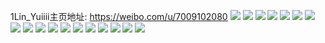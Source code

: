 1Lin_Yuiiii主页地址: https://weibo.com/u/7009102080 
![](https://wx4.sinaimg.cn/mw2000/007EltDyly1h9dy4amhfoj30u0140117.jpg) 
![](https://wx4.sinaimg.cn/mw2000/007EltDyly1h9dy4bjp03j30u0141dsk.jpg) 
![](https://wx4.sinaimg.cn/mw2000/007EltDyly1h9dy49wbecj30u013zdmd.jpg) 
![](https://wx4.sinaimg.cn/mw2000/007EltDyly1h9dy4caeq8j30u014kqco.jpg) 
![](https://wx4.sinaimg.cn/mw2000/007EltDyly1h9dy4cytpcj30u0140dpb.jpg) 
![](https://wx4.sinaimg.cn/mw2000/007EltDyly1h9dy4dugx4j30u0140do0.jpg) 
![](https://wx4.sinaimg.cn/mw2000/007EltDyly1h9dy4eprndj30u0140gus.jpg) 
![](https://wx4.sinaimg.cn/mw2000/007EltDyly1h9dy4fn5awj30u014ltmg.jpg) 
![](https://wx4.sinaimg.cn/mw2000/007EltDyly1h9dy4iq8i3j30u01407dx.jpg) 
![](https://wx4.sinaimg.cn/mw2000/007EltDyly1h9d5fj9e2hj30wr0uz42m.jpg) 
![](https://wx4.sinaimg.cn/mw2000/007EltDyly1h99hsukymfj30zk1begtf.jpg) 
![](https://wx4.sinaimg.cn/mw2000/007EltDyly1h99hsuco87j30zk1b0dp6.jpg) 
![](https://wx4.sinaimg.cn/mw2000/007EltDyly1h93p5ovt50j32eo37kkjn.jpg) 
![](https://wx4.sinaimg.cn/mw2000/007EltDyly1h3jrm0b3zfj30zq1jvwsf.jpg) 
![](https://wx4.sinaimg.cn/mw2000/007EltDyly1h3jrm1dag1j30u00vin7z.jpg) 
![](https://wx4.sinaimg.cn/mw2000/007EltDyly1h3jrm3r78zj32bb340b2b.jpg) 
![](https://wx4.sinaimg.cn/mw2000/007EltDyly1h3jrm4vzrvj31rp2cx7wi.jpg) 
![](https://wx4.sinaimg.cn/mw2000/007EltDyly1h3jrm5tfvgj32c0340u0y.jpg) 
